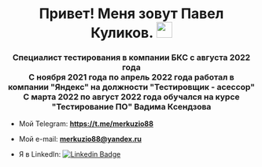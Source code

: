 <h1 align="center">Привет! Меня зовут Павел Куликов.
<img src="https://github.com/blackcater/blackcater/raw/main/images/Hi.gif" height="32"/></h1>
<h3 align="center">Специалист тестирования в компании БКС с августа 2022 года<br>
  С ноября 2021 года по апрель 2022 года работал в компании "Яндекс" на должности "Тестировщик - асессор"<br>
  С марта 2022 по август 2022 года обучался на курсе "Тестирование ПО" Вадима Ксендзова</h3>

- Мой Telegram: **https://t.me/merkuzio88**

- Мой e-mail: **merkuzio88@yandex.ru**

- Я в LinkedIn: [![Linkedin Badge](https://img.shields.io/badge/-LinkedIn-blue?style=flat&logo=Linkedin&logoColor=white)](https://www.linkedin.com/in/pavel-kulikov-1a02ba22b/)
